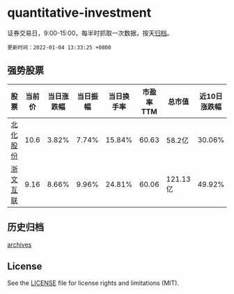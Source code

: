 # quantitative-investment

证券交易日，9:00-15:00，每半时抓取一次数据，按天[归档](archives)。

`更新时间：2022-01-04 13:33:25 +0800`

## 强势股票

|股票|当前价|当日涨跌幅|当日振幅|当日换手率|市盈率TTM|总市值|近10日涨跌幅|
|----|----|----|----|----|----|----|----|
|[北化股份](https://xueqiu.com/S/SZ002246)|10.6|3.82%|7.74%|15.84%|60.63|58.2亿|30.06%|
|[浙文互联](https://xueqiu.com/S/SH600986)|9.16|8.66%|9.96%|24.81%|60.06|121.13亿|49.92%|

## 历史归档

[archives](archives)

## License

See the [LICENSE](LICENSE) file for license rights and limitations (MIT).